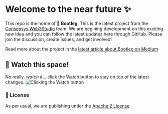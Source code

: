 # Welcome to the near future :sparkles:

This repo is the home of :boot: **Bootleg**. This is the latest project from the [Consensys Web3Studio](https://consensys.net/) team. We are begining development on this exciting new idea and you can follow the latest updates here through GitHub. Please join the discussion, create issues, and get involved!

Read more about the project in the [latest article about Bootleg on Medium](https://link.medium.com/ZgnzmtPMrT)

## :eyes: Watch this space!

No really, _watch it_... click the Watch button to stay on top of the latest changes. ![Clicking the Watch button](https://user-images.githubusercontent.com/5770007/52279908-a1b5fd00-2928-11e9-9313-3b13ac3cc148.gif)

### :scroll: License

As per usual, we are publishing under the [Apache 2 License](LICENSE).
